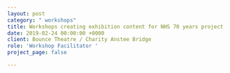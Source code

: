 ```yaml
---
layout: post
category: " workshops"
title: Workshops creating exhibition content for NHS 70 years project
date: 2019-02-24 00:00:00 +0000
client: Bounce Theatre / Charity Anstee Bridge
role: 'Workshop Facilitator '
project_page: false

---
```

